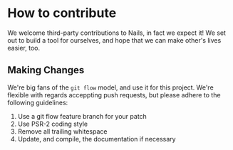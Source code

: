 # How to contribute

We welcome third-party contributions to Nails, in fact we expect it! We set
out to build a tool for ourselves, and hope that we can make other's lives
easier, too.

## Making Changes

We're big fans of the `git flow` model, and use it for this project. We're
flexible with regards acceppting push requests, but please adhere to the
following guidelines:

1. Use a git flow feature branch for your patch
2. Use PSR-2 coding style
3. Remove all trailing whitespace
4. Update, and compile, the documentation if necessary
